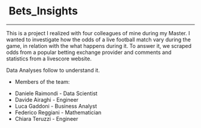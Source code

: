 #  Bets_Insights
* * *

This is a project I realized with four colleagues of mine during my Master.
I wanted to investigate how the odds of a live football match vary during the game, in relation with the what happens during it.
To answer it, we scraped odds from a popular betting exchange provider and comments and statistics from a livescore website.

Data Analyses follow to understand it.


- Members of the team:

* Daniele Raimondi - Data Scientist
* Davide Airaghi - Engineer
* Luca Gaddoni - Business Analyst
* Federico Reggiani - Mathematician
* Chiara Teruzzi - Engineer
